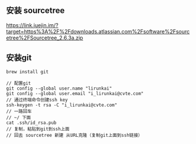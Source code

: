 ## 安装 sourcetree
https://link.juejin.im/?target=https%3A%2F%2Fdownloads.atlassian.com%2Fsoftware%2Fsourcetree%2FSourcetree_2.6.3a.zip

## 安装git
` brew install git `
```
// 配置git
git config --global user.name "lirunkai"
git config --global user.email "i_lirunkai@cvte.com"
// 通过终端命令创建ssh key
ssh-keygen -t rsa -C "i_lirunkai@cvte.com"
// 一路回车
// ~/ 下面
cat .ssh/id_rsa.pub 
// 复制，粘贴到git到ssh上面
// 回去 sourcetree 新建 从URL克隆（复制git上面到ssh链接）
```


